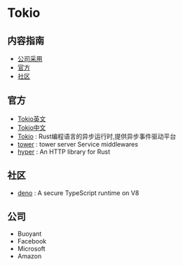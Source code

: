 # Tokio

## 内容指南

- [公司采用](#公司)
- [官方](#官方)
- [社区](#社区)

## 官方

- [Tokio英文](https://tokio.rs/)
- [Tokio中文](http://dev.kriry.com/langs/rust/crate/tokio/)
- [Tokio](https://github.com/tokio-rs/tokio) : Rust编程语言的异步运行时,提供异步事件驱动平台
- [tower](https://github.com/tower-rs) : tower server Service middlewares
- [hyper](https://github.com/hyperium/hyper) : An HTTP library for Rust

## 社区

- [deno](https://github.com/denoland/deno) : A secure TypeScript runtime on V8

## 公司

- Buoyant
- Facebook
- Microsoft
- Amazon
